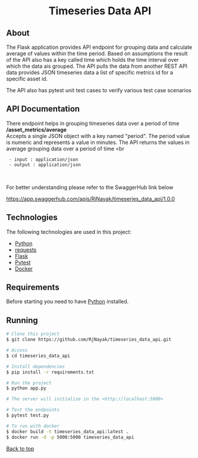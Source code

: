<h1 align="center">Timeseries Data API</h1>

## About

The Flask application provides API endpoint for grouping data and calculate average of values within the time period. Based on assumptions the result of the API also has a key called time which holds the time interval over which the data ais grouped. The API pulls the data from another REST API data provides JSON timeseries data a list of specific metrics id for a specific asset id.

The API also has pytest unit test cases to verify various test case scenarios

## API Documentation

There endpoint helps in grouping timeseries data over a period of time
<br>
<b> /asset_metrics/average </b>
<br>
Accepts a single JSON object with a key named "period". The period value is numeric and represents a value in minutes. The API returns the values in average grouping data over a period of time
<br

     - input : application/json
     - output : application/json

<br>

For better understanding please refer to the SwaggerHub link below

https://app.swaggerhub.com/apis/RjNayak/timeseries_data_api/1.0.0

## Technologies

The following technologies are used in this project:

- [Python](https://www.python.org/)
- [requests](https://pypi.org/project/requests/)
- [Flask](https://flask.palletsprojects.com/en/1.1.x/)
- [Pytest](https://docs.pytest.org/en/6.2.x/)
- [Docker](https://www.docker.com/)

## Requirements

Before starting you need to have [Python](https://www.python.org/) installed.

## Running

```bash
# Clone this project
$ git clone https://github.com/RjNayak/timeseries_data_api.git

# Access
$ cd timeseries_data_api

# Install dependencies
$ pip install -r requirements.txt

# Run the project
$ python app.py

# The server will initialize in the <http://localhost:5000>

# Test the endpoints
$ pytest test.py

# To run with docker
$ docker build -t timeseries_data_api:latest .
$ docker run -d -p 5000:5000 timeseries_data_api

```

<a href="#top">Back to top</a>
